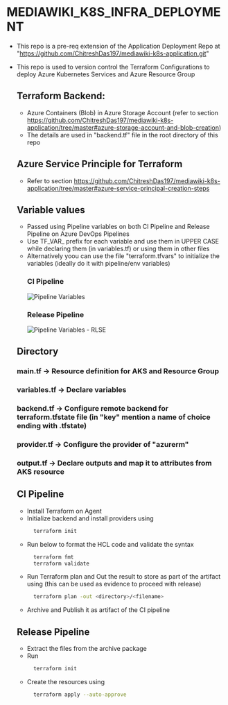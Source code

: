 
# MEDIAWIKI_K8S_INFRA_DEPLOYMENT

- This repo is a pre-req extension of the Application Deployment Repo at "https://github.com/ChitreshDas197/mediawiki-k8s-application.git"
- This repo is used to version control the Terraform Configurations to deploy Azure Kubernetes Services and Azure Resource Group
  ## Terraform Backend:
  - Azure Containers (Blob) in Azure Storage Account (refer to section https://github.com/ChitreshDas197/mediawiki-k8s-application/tree/master#azure-storage-account-and-blob-creation)
  - The details are used in "backend.tf" file in the root directory of this repo
  ## Azure Service Principle for Terraform
  - Refer to section https://github.com/ChitreshDas197/mediawiki-k8s-application/tree/master#azure-service-principal-creation-steps
  ## Variable values
  - Passed using Pipeline variables on both CI Pipeline and Release Pipeline on Azure DevOps Pipelines
  - Use TF_VAR_ prefix for each variable and use them in UPPER CASE while declaring them (in variables.tf) or using them in other files
  - Alternatively yoou can use the file "terraform.tfvars" to initialize the variables (ideally do it with pipeline/env variables)
    ### CI Pipeline
    ![Pipeline Variables](https://github.com/ChitreshDas197/mediawiki-k8s-application/assets/65863286/01a008f1-8d59-4ff2-b34a-31a1280dba46)
    ### Release Pipeline
    ![Pipeline Variables - RLSE](https://github.com/ChitreshDas197/mediawiki-k8s-application/assets/65863286/e6a2994e-7696-4f99-bfe1-f2729a953ad2)

  ## Directory
    ### main.tf -> Resource definition for AKS and Resource Group
    ### variables.tf -> Declare variables
    ### backend.tf -> Configure remote backend for terraform.tfstate file (in "key" mention a name of choice ending with .tfstate)
    ### provider.tf -> Configure the provider of "azurerm"
    ### output.tf -> Declare outputs and map it to attributes from AKS resource

  ## CI Pipeline
    - Install Terraform on Agent
    - Initialize backend and install providers using
        ```bash
          terraform init
        ```
    - Run below to format the HCL code and validate the syntax
        ```bash
          terraform fmt
          terraform validate
        ```
    - Run Terraform plan and Out the result to store as part of the artifact using (this can be used as evidence to proceed with release)
        ```bash
          terraform plan -out <directory>/<filename>
        ```
    - Archive and Publish it as artifact of the CI pipeline
  ## Release Pipeline
    - Extract the files from the archive package
    - Run
        ```bash
          terraform init
        ```
    - Create the resources using
        ```bash
          terraform apply --auto-approve
        ```
  

